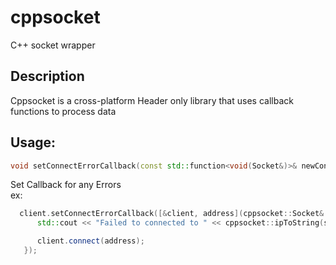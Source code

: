 # cppsocket 
C++ socket wrapper

Description
------
Cppsocket is a cross-platform Header only library that uses callback functions to process data  

## Usage:
```cpp
void setConnectErrorCallback(const std::function<void(Socket&)>& newConnectErrorCallback)
```  
Set Callback for any Errors  
ex:  
```cpp
  client.setConnectErrorCallback([&client, address](cppsocket::Socket& socket) {
      std::cout << "Failed to connected to " << cppsocket::ipToString(socket.getRemoteIPAddress()) << std::endl;

      client.connect(address);
   });
```
    
<!-- // To transform into Docs
#include <iostream>
#include <chrono>
#include <thread>
#include <sstream>
#include "Socket.hpp"

static void printUsage(const std::string& executable)
{
    std::cout << "Usage: " << executable << " [server|client] [port|address]" << std::endl;
}

int main(int argc, const char* argv[])
{
    try
    {
        if (argc < 3)
        {
            printUsage(argc ? argv[0] : "test");
            return EXIT_SUCCESS;
        }

        std::string type = argv[1];
        std::string address = argv[2];

        cppsocket::Network network;
        cppsocket::Socket server(network);
        cppsocket::Socket client(network);
        std::vector<cppsocket::Socket> clientSockets;

        if (type == "server")
        {
            std::istringstream buffer(address);
            uint16_t port;
            buffer >> port;

            server.setBlocking(false);
            server.startAccept(cppsocket::ANY_ADDRESS, port);

            server.setAcceptCallback([&clientSockets](cppsocket::Socket&, cppsocket::Socket& c) {
                std::cout << "Client connected" << std::endl;
                c.startRead();
                c.send({'t', 'e', 's', 't', '\0'});
                c.setCloseCallback([&clientSockets](cppsocket::Socket& socket) {
                    std::cout << "Client at " << cppsocket::ipToString(socket.getRemoteIPAddress()) << " disconnected" << std::endl;

                    for (auto i = clientSockets.begin(); i != clientSockets.end();)
                    {
                        if (&(*i) == &socket)
                        {
                            clientSockets.erase(i);
                            break;
                        }
                        else
                            ++i;
                    }

                });
                clientSockets.push_back(std::move(c));
            });
        }
        else if (type == "client")
        {
            client.setBlocking(false);
            client.setConnectTimeout(2.0f);
            client.connect(address);

            client.setReadCallback([](cppsocket::Socket& socket, const std::vector<uint8_t>& data) {
                std::cout << "Got data: " << data.data() << " from " << cppsocket::ipToString(socket.getRemoteIPAddress()) << std::endl;
            });

            client.setConnectCallback([](cppsocket::Socket& socket) {
                std::cout << "Connected to " << cppsocket::ipToString(socket.getRemoteIPAddress()) << std::endl;

                socket.send({'t', 'e', 's', 't', '\0'});
            });

            client.setConnectErrorCallback([&client, address](cppsocket::Socket& socket) {
                std::cout << "Failed to connected to " << cppsocket::ipToString(socket.getRemoteIPAddress()) << std::endl;

                client.connect(address);
            });
        }

        const std::chrono::microseconds sleepTime(10000);

        for (;;)
        {
            network.update();

            std::this_thread::sleep_for(sleepTime);
        }
    }
    catch (const std::exception& e)
    {
        std::cerr << "Error: " << e.what() << std::endl;
        return EXIT_FAILURE;
    }
    catch (...)
    {
        std::cerr << "Error" << std::endl;
        return EXIT_FAILURE;
    }

    return EXIT_SUCCESS;
}
 --->
